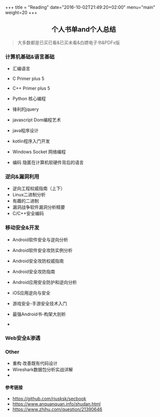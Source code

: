+++
title = "Reading"
date="2016-10-02T21:49:20+02:00"
menu="main"
weight=20
+++

<center><h2>
    个人书单and个人总结
    </h2></center>

> 大多数都是已买已看&已买未看&白嫖电子书&PDFx版

### 计算机基础&语言基础

- 汇编语言

- C Primer plus 5
- C++ Primer plus 5
- Python 核心编程
- 锋利的jquery
- javascript Dom编程艺术
- java程序设计
- kotlin程序入门开发
- Windows Socket 网络编程
- 编码 隐匿在计算机软硬件背后的语言

### 逆向&漏洞利用

- 逆向工程权威指南（上下）
- Linux二进制分析
- 有趣的二进制
- 漏洞战争软件漏洞分析精要
- C/C++安全编码

### 移动安全&开发

- Android软件安全与逆向分析
- Android软件安全攻防实例分析

- Android安全攻防权威指南
- Android安全攻防指南
- Android应用安全防护和逆向分析
- iOS应用逆向与安全
- 游戏安全-手游安全技术入门
- 最强Android书-构架大剖析
- 

### Web安全&渗透

### Other

- 重构 改善既有代码设计
- Wireshark数据包分析实战详解
- 



#### 参考链接

- https://github.com/riusksk/secbook
- https://www.anquanquan.info/shudan.html
- https://www.zhihu.com/question/21390646

